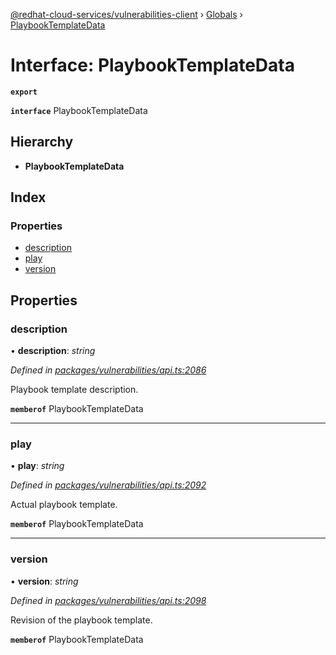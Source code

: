 [@redhat-cloud-services/vulnerabilities-client](../README.md) › [Globals](../globals.md) › [PlaybookTemplateData](playbooktemplatedata.md)

# Interface: PlaybookTemplateData

**`export`** 

**`interface`** PlaybookTemplateData

## Hierarchy

* **PlaybookTemplateData**

## Index

### Properties

* [description](playbooktemplatedata.md#description)
* [play](playbooktemplatedata.md#play)
* [version](playbooktemplatedata.md#version)

## Properties

###  description

• **description**: *string*

*Defined in [packages/vulnerabilities/api.ts:2086](https://github.com/RedHatInsights/javascript-clients/blob/master/packages/vulnerabilities/api.ts#L2086)*

Playbook template description.

**`memberof`** PlaybookTemplateData

___

###  play

• **play**: *string*

*Defined in [packages/vulnerabilities/api.ts:2092](https://github.com/RedHatInsights/javascript-clients/blob/master/packages/vulnerabilities/api.ts#L2092)*

Actual playbook template.

**`memberof`** PlaybookTemplateData

___

###  version

• **version**: *string*

*Defined in [packages/vulnerabilities/api.ts:2098](https://github.com/RedHatInsights/javascript-clients/blob/master/packages/vulnerabilities/api.ts#L2098)*

Revision of the playbook template.

**`memberof`** PlaybookTemplateData
